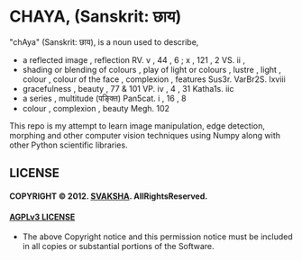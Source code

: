 # CHAYA, (Sanskrit: छाय)

"chAya" (Sanskrit: छाय), is a noun used to describe,
* a reflected image , reflection RV. v , 44 , 6 ; x , 121 , 2 VS. ii ,
* shading or blending of colours , play of light or colours , lustre , light ,
  colour , colour of the face , complexion , features Sus3r. VarBr2S. lxviii
* gracefulness , beauty , 77 & 101 VP. iv , 4 , 31 Katha1s. iic
* a series , multitude (पङ्क्ति) Pan5cat. i , 16 , 8
* colour , complexion , beauty Megh. 102

This repo is my attempt to learn image manipulation, edge detection, morphing
and other computer vision techniques using Numpy along with other Python
scientific libraries.



## LICENSE
#### COPYRIGHT © 2012. [SVAKSHA](https://github.com/svaksha). AllRightsReserved.
#### [AGPLv3 LICENSE](http://www.gnu.org/licenses/agpl.html)
* The above Copyright notice and this permission notice must be included in all copies or substantial portions of the Software.


